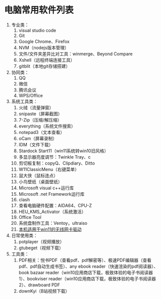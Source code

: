 # 电脑常用软件列表

1. 专业类：
   1. visual studio code
   2. Git
   3. Google Chrome、Firefox
   4. NVM（nodejs版本管理）
   5. 文件/文件夹差异比对工具：winmerge、Beyond Compare
   6. Xshell（远程终端连接工具）
   7. gitblit（本地git存储搭建）
2. 协同类：
   1. QQ
   2. 微信
   3. 腾讯会议
   4. WPS/Office
3. 系统工具类：
   1. 火绒（流量弹窗）
   2. snipaste（屏幕截图）
   3. 7-Zip（压缩/解压缩）
   4. everything（系统文件搜索）
   5. notepad3（文本查看）
   6. oCam（屏幕录制）
   7. IDM（文件下载）
   8. Stardock Start11（win11系统转win10旧风格）
   9. 多显示器亮度调节：Twinkle Tray、c
   10. 剪切板复制：copyQ、Clipdiary、Ditto
   11. W11ClassicMenu（右键菜单）
   12. 鼠大侠（鼠标连点）
   13. 小鸟壁纸（桌面壁纸）
   14. Microsoft visual c++运行库
   15. Microsoft .net Framework运行库
   16. clash
   17. 查看电脑硬件配置：AIDA64、CPU-Z
   18. HEU_KMS_Activator（系统激活）
   19. Office Tool
   20. 系统盘制作工具：Ventoy，ultraiso
   21. [本机适用于win11的无线网卡驱动](https://support.lenovo.com/ch/en/downloads/ds552327-mediatek-mt7921-wireless-lan-driver-for-windows-10-version-2004-or-later-thinkpad-l14-gen-2-types-20x5-20x6-l15-gen-2-types-20x7-20x8)
4. 日常使用类：
   1. potplayer（视频播放）
   2. gtubeget（视频下载）
5. 工具类：
   1. PDF相关：悦书PDF（查看pdf、pdf解密等）、极速PDF编辑器（查看pdf、pdf自动生成书签）、any ebook reader（快速渲染的pdf阅读器）、book bazaar reader（win10应用商店下载，极致体验的电子书阅读器1）、bookviser reader（win10应用商店下载，极致体验的电子书阅读器2）、drawboard PDF
   2. downKyi（B站视频下载）
